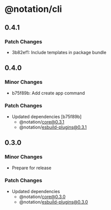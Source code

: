 # @notation/cli

## 0.4.1

### Patch Changes

- 3b82ef1: Include templates in package bundle

## 0.4.0

### Minor Changes

- b75f89b: Add create app command

### Patch Changes

- Updated dependencies [b75f89b]
  - @notation/core@0.3.1
  - @notation/esbuild-plugins@0.3.1

## 0.3.0

### Minor Changes

- Prepare for release

### Patch Changes

- Updated dependencies
  - @notation/core@0.3.0
  - @notation/esbuild-plugins@0.3.0
